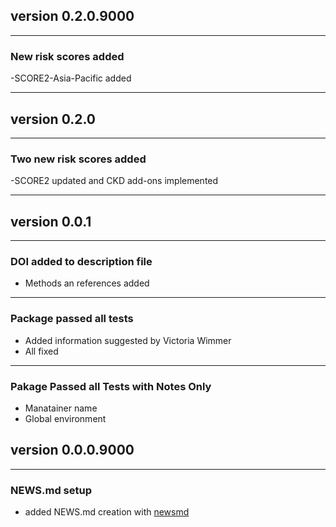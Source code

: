 ## version 0.2.0.9000

---

### New risk scores added

-SCORE2-Asia-Pacific added

---

## version 0.2.0

---

### Two new risk scores added

-SCORE2 updated and CKD add-ons implemented

---

## version 0.0.1

---

### DOI added to description file

- Methods an references added

---

### Package passed all tests 

- Added information suggested by Victoria Wimmer
- All fixed

---

### Pakage Passed all Tests with Notes Only

- Manatainer name
- Global environment


## version 0.0.0.9000

---

### NEWS.md setup

- added NEWS.md creation with [newsmd](https://github.com/Dschaykib/newsmd)


